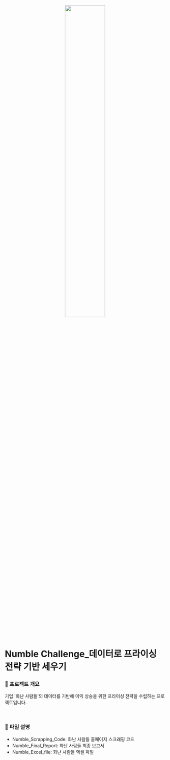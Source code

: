  <div align="center">
 <img width="50%" src="https://velog.velcdn.com/images/injiwon/post/7593c6dd-94f5-4548-b772-42db890d1c92/image.png">

</div>
<br>

# Numble Challenge_데이터로 프라이싱 전략 기반 세우기

### 📂 프로젝트 개요
기업 '화난 사람들'의 데이터를 기반해 이익 상승을 위한 프라이싱 전략을 수립하는 프로젝트입니다.

<br/>

### 📂 파일 설명
- Numble_Scrapping_Code: 화난 사람들 홈페이지 스크래핑 코드
- Numble_Final_Report: 화난 사람들 최종 보고서
- Numble_Excel_file: 화난 사람들 엑셀 파일
